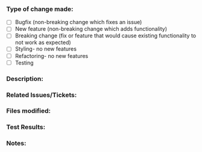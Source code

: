 ### Type of change made:
- [ ] Bugfix (non-breaking change which fixes an issue)
- [ ] New feature (non-breaking change which adds functionality)
- [ ] Breaking change (fix or feature that would cause existing functionality to not work as expected)
- [ ] Styling- no new features
- [ ] Refactoring- no new features
- [ ] Testing

### Description:

### Related Issues/Tickets:

### Files modified:

### Test Results:

### Notes: